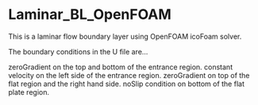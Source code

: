 # Laminar_BL_OpenFOAM
This is a laminar flow boundary layer using OpenFOAM icoFoam solver.

The boundary conditions in the U file are...

zeroGradient on the top and bottom of the entrance region.
constant velocity on the left side of the entrance region.
zeroGradient on top of the flat region and the right hand side.
noSlip condition on bottom of the flat plate region.
